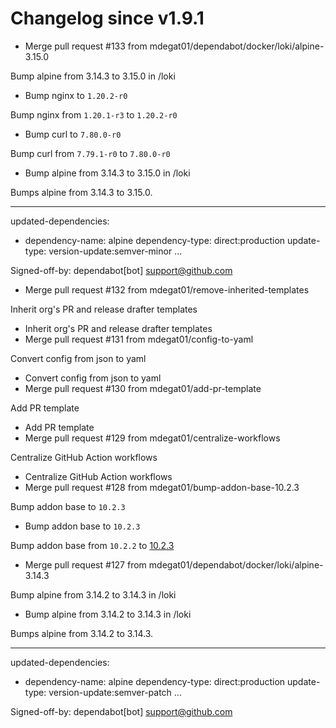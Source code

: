 # Changelog since v1.9.1
- Merge pull request #133 from mdegat01/dependabot/docker/loki/alpine-3.15.0

Bump alpine from 3.14.3 to 3.15.0 in /loki 
- Bump nginx to `1.20.2-r0`

Bump nginx from `1.20.1-r3` to `1.20.2-r0` 
- Bump curl to `7.80.0-r0`

Bump curl from `7.79.1-r0` to `7.80.0-r0` 
- Bump alpine from 3.14.3 to 3.15.0 in /loki

Bumps alpine from 3.14.3 to 3.15.0.

---
updated-dependencies:
- dependency-name: alpine
  dependency-type: direct:production
  update-type: version-update:semver-minor
...

Signed-off-by: dependabot[bot] <support@github.com> 
- Merge pull request #132 from mdegat01/remove-inherited-templates

Inherit org's PR and release drafter templates 
- Inherit org's PR and release drafter templates 
- Merge pull request #131 from mdegat01/config-to-yaml

Convert config from json to yaml 
- Convert config from json to yaml 
- Merge pull request #130 from mdegat01/add-pr-template

Add PR template 
- Add PR template 
- Merge pull request #129 from mdegat01/centralize-workflows

Centralize GitHub Action workflows 
- Centralize GitHub Action workflows 
- Merge pull request #128 from mdegat01/bump-addon-base-10.2.3

Bump addon base to `10.2.3` 
- Bump addon base to `10.2.3`

Bump addon base from `10.2.2` to [10.2.3](https://github.com/hassio-addons/addon-base/releases/tag/v10.2.3) 
- Merge pull request #127 from mdegat01/dependabot/docker/loki/alpine-3.14.3

Bump alpine from 3.14.2 to 3.14.3 in /loki 
- Bump alpine from 3.14.2 to 3.14.3 in /loki

Bumps alpine from 3.14.2 to 3.14.3.

---
updated-dependencies:
- dependency-name: alpine
  dependency-type: direct:production
  update-type: version-update:semver-patch
...

Signed-off-by: dependabot[bot] <support@github.com> 
